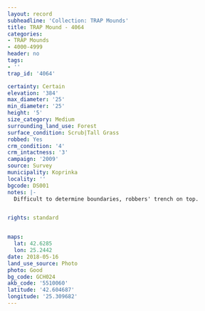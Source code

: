 ```yaml
---
layout: record
subheadline: 'Collection: TRAP Mounds'
title: TRAP Mound - 4064
categories:
- TRAP Mounds
- 4000-4999
header: no
tags:
- ''
trap_id: '4064'

certainty: Certain
elevation: '384'
max_diameter: '25'
min_diameter: '25'
height: '5'
size_category: Medium
surrounding_land_use: Forest
surface_condition: Scrub|Tall Grass
robbed: Yes
crm_condition: '4'
crm_intactness: '3'
campaign: '2009'
source: Survey
municipality: Koprinka
locality: ''
bgcode: DS001
notes: |-
  Difficult to determine boundaries, robbers' trench on top.


rights: standard


maps:
  lat: 42.6285
  lon: 25.2442
date: 2018-05-16
land_use_source: Photo
photo: Good
bg_code: GCH024
akb_code: '5510060'
latitude: '42.604687'
longitude: '25.309682'
---
```

